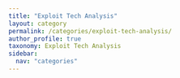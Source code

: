 ```yaml
---
title: "Exploit Tech Analysis"
layout: category
permalink: /categories/exploit-tech-analysis/
author_profile: true
taxonomy: Exploit Tech Analysis
sidebar:
  nav: "categories"
---
```

